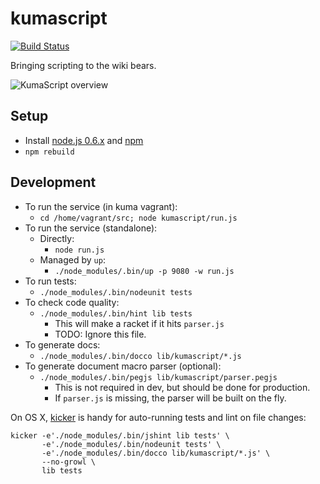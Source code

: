 # kumascript

[![Build Status](https://secure.travis-ci.org/mozilla/kumascript.png)](http://travis-ci.org/mozilla/kumascript)

Bringing scripting to the wiki bears.

![KumaScript overview](https://wiki.mozilla.org/images/thumb/2/2b/Kumascript.png/1000px-Kumascript.png)

## Setup

* Install [node.js 0.6.x](http://nodejs.org/docs/v0.6.10/) and [npm](http://npmjs.org/)
* `npm rebuild`

## Development

* To run the service (in kuma vagrant):
    * `cd /home/vagrant/src; node kumascript/run.js`
* To run the service (standalone):
    * Directly:
        * `node run.js`
    * Managed by `up`:
        * `./node_modules/.bin/up -p 9080 -w run.js`
* To run tests:
    * `./node_modules/.bin/nodeunit tests`
* To check code quality:
    * `./node_modules/.bin/hint lib tests`
        * This will make a racket if it hits `parser.js`
        * TODO: Ignore this file.
* To generate docs:
    * `./node_modules/.bin/docco lib/kumascript/*.js`
* To generate document macro parser (optional):
    * `./node_modules/.bin/pegjs lib/kumascript/parser.pegjs`
        * This is not required in dev, but should be done for production.
        * If `parser.js` is missing, the parser will be built on the fly.

On OS X, [kicker](https://github.com/alloy/kicker) is handy for auto-running
tests and lint on file changes:

    kicker -e'./node_modules/.bin/jshint lib tests' \
           -e'./node_modules/.bin/nodeunit tests' \
           -e'./node_modules/.bin/docco lib/kumascript/*.js' \
           --no-growl \
           lib tests
